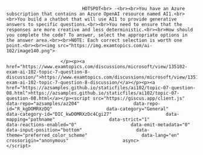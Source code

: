 <p class="card-text">
							
								HOTSPOT<br> -<br><br>You have an Azure subscription that contains an Azure OpenAI resource named AI1.<br><br>You build a chatbot that will use AI1 to provide generative answers to specific questions.<br><br>You need to ensure that the responses are more creative and less deterministic.<br><br>How should you complete the code? To answer, select the appropriate options in the answer area.<br><br>NOTE: Each correct selection is worth one point.<br><br><img src="https://img.examtopics.com/ai-102/image140.png">
							
						</p><p><a href="https://www.examtopics.com/discussions/microsoft/view/135102-exam-ai-102-topic-7-question-8-discussion/">https://www.examtopics.com/discussions/microsoft/view/135102-exam-ai-102-topic-7-question-8-discussion/</a></p><p><a href="https://azsamples.github.io/staticfiles/ai102/topic-07-question-08.html">https://azsamples.github.io/staticfiles/ai102/topic-07-question-08.html</a></p><script src="https://giscus.app/client.js"                    data-repo="azsamples/az204"                    data-repo-id="R_kgDOMRXzDQ"                    data-category="General"                    data-category-id="DIC_kwDOMRXzDc4Cgi27"                    data-mapping="pathname"                    data-strict="1"                    data-reactions-enabled="0"                    data-emit-metadata="0"                    data-input-position="bottom"                    data-theme="preferred_color_scheme"                    data-lang="en"                    crossorigin="anonymous"                    async>                    </script>